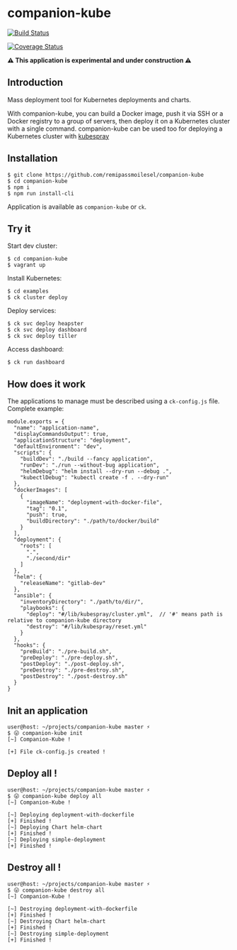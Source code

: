 # companion-kube

[![Build Status](https://travis-ci.org/remipassmoilesel/companion-kube.svg?branch=master)](https://travis-ci.org/remipassmoilesel/companion-kube)

[![Coverage Status](https://coveralls.io/repos/github/remipassmoilesel/companion-kube/badge.svg?branch=master)](https://coveralls.io/repos/github/remipassmoilesel/companion-kube/badge.svg?branch=master)

**⚠️ This application is experimental and under construction ⚠️**️️ 


## Introduction

Mass deployment tool for Kubernetes deployments and charts. 

With companion-kube, you can build a Docker image, push it via SSH or a Docker registry to a group of servers, 
then deploy it on a Kubernetes cluster with a single command. companion-kube can be used too for deploying a 
Kubernetes cluster with [kubespray](https://github.com/kubernetes-incubator/kubespray)


## Installation

    $ git clone https://github.com/remipassmoilesel/companion-kube
    $ cd companion-kube
    $ npm i
    $ npm run install-cli
    
Application is available as `companion-kube` or `ck`.


## Try it

Start dev cluster:

    $ cd companion-kube
    $ vagrant up
    
Install Kubernetes:
    
    $ cd examples 
    $ ck cluster deploy
    
Deploy services:

    $ ck svc deploy heapster
    $ ck svc deploy dashboard
    $ ck svc deploy tiller

Access dashboard:

    $ ck run dashboard

## How does it work
 
The applications to manage must be described using a `ck-config.js` file.
Complete example:
        
    module.exports = {
      "name": "application-name",
      "displayCommandsOutput": true,
      "applicationStructure": "deployment",
      "defaultEnvironment": "dev",
      "scripts": {
        "buildDev": "./build --fancy application",
        "runDev": "./run --without-bug application",
        "helmDebug": "helm install --dry-run --debug .",
        "kubectlDebug": "kubectl create -f . --dry-run"
      },
      "dockerImages": [
        {
          "imageName": "deployment-with-docker-file",
          "tag": "0.1",
          "push": true,
          "buildDirectory": "./path/to/docker/build"
        }
      ],
      "deployment": {
        "roots": [
          ".",
          "./second/dir"
        ]
      },
      "helm": {
        "releaseName": "gitlab-dev"
      },
      "ansible": {
        "inventoryDirectory": "./path/to/dir/",
        "playbooks": {
          "deploy": "#/lib/kubespray/cluster.yml",  // '#' means path is relative to companion-kube directory
          "destroy": "#/lib/kubespray/reset.yml"
        }
      },
      "hooks": {
        "preBuild": "./pre-build.sh",
        "preDeploy": "./pre-deploy.sh",
        "postDeploy": "./post-deploy.sh",
        "preDestroy": "./pre-destroy.sh",
        "postDestroy": "./post-destroy.sh"
      }
    }


## Init an application

    user@host: ~/projects/companion-kube master ⚡
    $ 😛 companion-kube init      
    [~] Companion-Kube !
    
    [+] File ck-config.js created !

 
## Deploy all !

    user@host: ~/projects/companion-kube master ⚡                                     
    $ 😛 companion-kube deploy all
    [~] Companion-Kube !                                
    
    [~] Deploying deployment-with-dockerfile            
    [+] Finished !                                      
    [~] Deploying Chart helm-chart                      
    [+] Finished !                                      
    [~] Deploying simple-deployment                     
    [+] Finished ! 


## Destroy all !

    user@host: ~/projects/companion-kube master ⚡                                     
    $ 😛 companion-kube destroy all  
    [~] Companion-Kube !                                
    
    [~] Destroying deployment-with-dockerfile           
    [+] Finished !                                      
    [~] Destroying Chart helm-chart                     
    [+] Finished !                                      
    [~] Destroying simple-deployment                    
    [+] Finished !                                      
                                                        

